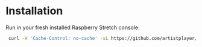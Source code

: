 # Installation

Run in your fresh installed Raspberry Stretch console:
```bash
 curl -H 'Cache-Control: no-cache' -sL https://github.com/artistplayer/core/raw/master/setup/install.sh | sh
```